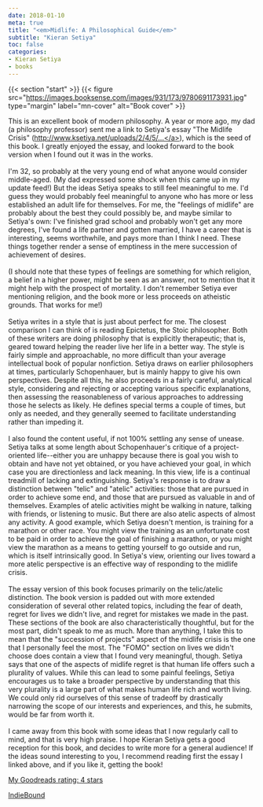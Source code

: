 ```yaml
---
date: 2018-01-10
meta: true
title: "<em>Midlife: A Philosophical Guide</em>"
subtitle: "Kieran Setiya"
toc: false
categories:
- Kieran Setiya
- books
---
```


{{< section "start" >}}
{{< figure src="https://images.booksense.com/images/931/173/9780691173931.jpg" type="margin" label="mn-cover" alt="Book cover" >}}

This is an excellent book of modern philosophy. A year or more ago, my dad (a philosophy professor) sent me a link to Setiya's essay "The Midlife Crisis" (<a target="_blank" href="http://www.ksetiya.net/uploads/2/4/5/2/24528408/midlife.pdf" rel="nofollow noopener">http://www.ksetiya.net/uploads/2/4/5/...</a>), which is the seed of this book. I greatly enjoyed the essay, and looked forward to the book version when I found out it was in the works.<br /><br />I'm 32, so probably at the very young end of what anyone would consider middle-aged. (My dad expressed some shock when this came up in my update feed!) But the ideas Setiya speaks to still feel meaningful to me. I'd guess they would probably feel meaningful to anyone who has more or less established an adult life for themselves. For me, the "feelings of midlife" are probably about the best they could possibly be, and maybe similar to Setiya's own: I've finished grad school and probably won't get any more degrees, I've found a life partner and gotten married, I have a career that is interesting, seems worthwhile, and pays more than I think I need. These things together render a sense of emptiness in the mere succession of achievement of desires.<br /><br />(I should note that these types of feelings are something for which religion, a belief in a higher power, might be seen as an answer, not to mention that it might help with the prospect of mortality. I don't remember Setiya ever mentioning religion, and the book more or less proceeds on atheistic grounds. That works for me!)<br /><br />Setiya writes in a style that is just about perfect for me. The closest comparison I can think of is reading Epictetus, the Stoic philosopher. Both of these writers are doing philosophy that is explicitly therapeutic; that is, geared toward helping the reader live her life in a better way. The style is fairly simple and approachable, no more difficult than your average intellectual book of popular nonfiction. Setiya draws on earlier philosophers at times, particularly Schopenhauer, but is mainly happy to give his own perspectives. Despite all this, he also proceeds in a fairly careful, analytical style, considering and rejecting or accepting various specific explanations, then assessing the reasonableness of various approaches to addressing those he selects as likely. He defines special terms a couple of times, but only as needed, and they generally seemed to facilitate understanding rather than impeding it.<br /><br />I also found the content useful, if not 100% settling any sense of unease. Setiya talks at some length about Schopenhauer's critique of a project-oriented life--either you are unhappy because there is goal you wish to obtain and have not yet obtained, or you have achieved your goal, in which case you are directionless and lack meaning. In this view, life is a continual treadmill of lacking and extinguishing. Setiya's response is to draw a distinction between "telic" and "atelic" activities: those that are pursued in order to achieve some end, and those that are pursued as valuable in and of themselves. Examples of atelic activities might be walking in nature, talking with friends, or listening to music. But there are also atelic aspects of almost any activity. A good example, which Setiya doesn't mention, is training for a marathon or other race. You might view the training as an unfortunate cost to be paid in order to achieve the goal of finishing a marathon, or you might view the marathon as a means to getting yourself to go outside and run, which is itself intrinsically good. In Setiya's view, orienting our lives toward a more atelic perspective is an effective way of responding to the midlife crisis.<br /><br />The essay version of this book focuses primarily on the telic/atelic distinction. The book version is padded out with more extended consideration of several other related topics, including the fear of death, regret for lives we didn't live, and regret for mistakes we made in the past. These sections of the book are also characteristically thoughtful, but for the most part, didn't speak to me as much. More than anything, I take this to mean that the "succession of projects" aspect of the midlife crisis is the one that I personally feel the most. The "FOMO" section on lives we didn't choose does contain a view that I found very meaningful, though. Setiya says that one of the aspects of midlife regret is that human life offers such a plurality of values. While this can lead to some painful feelings, Setiya encourages us to take a broader perspective by understanding that this very plurality is a large part of what makes human life rich and worth living. We could only rid ourselves of this sense of tradeoff by drastically narrowing the scope of our interests and experiences, and this, he submits, would be far from worth it. <br /><br />I came away from this book with some ideas that I now regularly call to mind, and that is very high praise. I hope Kieran Setiya gets a good reception for this book, and decides to write more for a general audience! If the ideas sound interesting to you, I recommend reading first the essay I linked above, and if you like it, getting the book!

[My Goodreads rating: 4 stars](https://www.goodreads.com/review/show/2175200861)  

[IndieBound](https://www.indiebound.org/book/9780691173931)

